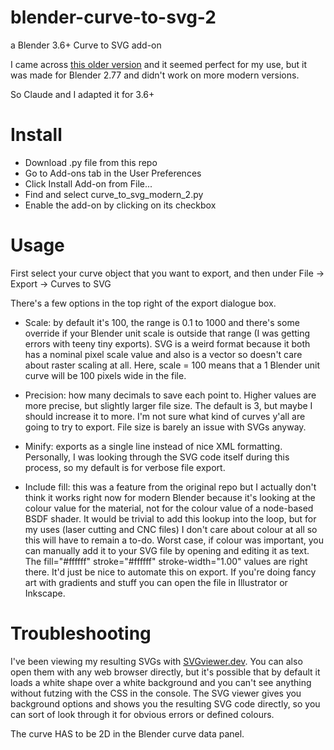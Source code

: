 # blender-curve-to-svg-2
a Blender 3.6+ Curve to SVG add-on

I came across [this older version](https://github.com/aryelgois/blender-curve-to-svg) and it seemed perfect for my use, but it was made for Blender 2.77 and didn't work on more modern versions.

So Claude and I adapted it for 3.6+

# Install
- Download .py file from this repo 
- Go to Add-ons tab in the User Preferences
- Click Install Add-on from File...
- Find and select curve_to_svg_modern_2.py
- Enable the add-on by clicking on its checkbox

# Usage

First select your curve object that you want to export, and then under File -> Export -> Curves to SVG

There's a few options in the top right of the export dialogue box.

- Scale: by default it's 100, the range is 0.1 to 1000 and there's some override if your Blender unit scale is outside that range (I was getting errors with teeny tiny exports). SVG is a weird format because it both has a nominal pixel scale value and also is a vector so doesn't care about raster scaling at all. Here, scale = 100 means that a 1 Blender unit curve will be 100 pixels wide in the file.

- Precision: how many decimals to save each point to. Higher values are more precise, but slightly larger file size. The default is 3, but maybe I should increase it to more. I'm not sure what kind of curves y'all are going to try to export. File size is barely an issue with SVGs anyway.

- Minify: exports as a single line instead of nice XML formatting. Personally, I was looking through the SVG code itself during this process, so my default is for verbose file export.

- Include fill: this was a feature from the original repo but I actually don't think it works right now for modern Blender because it's looking at the colour value for the material, not for the colour value of a node-based BSDF shader. It would be trivial to add this lookup into the loop, but for my uses (laser cutting and CNC files) I don't care about colour at all so this will have to remain a to-do. Worst case, if colour was important, you can manually add it to your SVG file by opening and editing it as text. The fill="#ffffff" stroke="#ffffff" stroke-width="1.00" values are right there. It'd just be nice to automate this on export. If you're doing fancy art with gradients and stuff you can open the file in Illustrator or Inkscape.

# Troubleshooting

I've been viewing my resulting SVGs with [SVGviewer.dev](https://www.svgviewer.dev/). You can also open them with any web browser directly, but it's possible that by default it loads a white shape over a white background and you can't see anything without futzing with the CSS in the console. The SVG viewer gives you background options and shows you the resulting SVG code directly, so you can sort of look through it for obvious errors or defined colours.

The curve HAS to be 2D in the Blender curve data panel.
